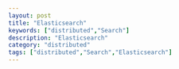 ```yaml
---
layout: post
title: "Elasticsearch"
keywords: ["distributed","Search"]
description: "Elasticsearch"
category: "distributed"
tags: ["distributed","Search","Elasticsearch"]
---
```

